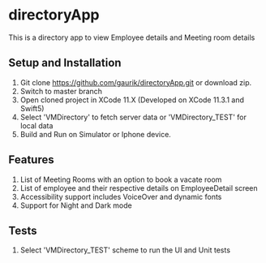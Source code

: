 # directoryApp

This is a directory app to view Employee details and Meeting room details

## Setup and Installation
1. Git clone https://github.com/gaurik/directoryApp.git or download zip.
2. Switch to master branch
3. Open cloned project in XCode 11.X (Developed on XCode 11.3.1 and Swift5) 
4. Select 'VMDirectory' to fetch server data or 'VMDirectory_TEST' for local data
5. Build and Run on Simulator or Iphone device.

## Features
1. List of Meeting Rooms with an option to book a vacate room
2. List of employee and their respective details on EmployeeDetail screen
3. Accessibility support includes VoiceOver and dynamic fonts
4. Support for Night and Dark mode


## Tests
1. Select 'VMDirectory_TEST' scheme to run the UI and Unit tests




